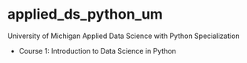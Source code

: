 # applied_ds_python_um
University of Michigan Applied Data Science with Python Specialization
* Course 1: Introduction to Data Science in Python
